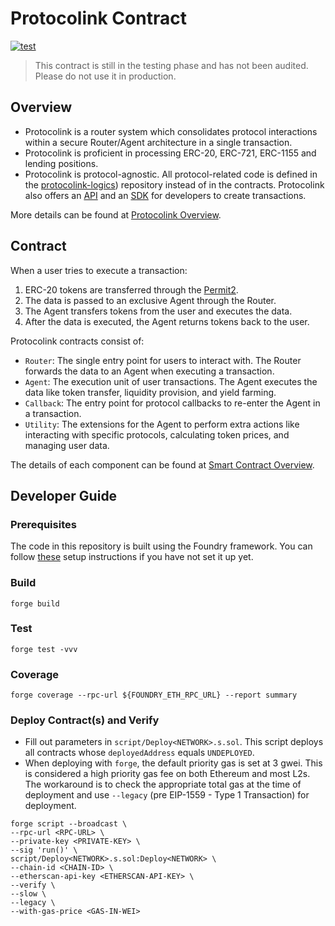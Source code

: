 # Protocolink Contract

[![test](https://github.com/dinngo/protocolink-contract/actions/workflows/test.yml/badge.svg)](https://github.com/dinngo/protocolink-contract/actions/workflows/test.yml)

> This contract is still in the testing phase and has not been audited. Please do not use it in production.

## Overview

- Protocolink is a router system which consolidates protocol interactions within a secure Router/Agent architecture in a single transaction.
- Protocolink is proficient in processing ERC-20, ERC-721, ERC-1155 and lending positions.
- Protocolink is protocol-agnostic. All protocol-related code is defined in the [protocolink-logics](https://github.com/dinngo/protocolink-logics)) repository instead of in the contracts. Protocolink also offers an [API](https://docs.protocolink.com/integrate-api/overview) and an [SDK](https://docs.protocolink.com/integrate-js-sdk/overview) for developers to create transactions.

More details can be found at [Protocolink Overview](https://docs.protocolink.com/).

## Contract

When a user tries to execute a transaction:

1. ERC-20 tokens are transferred through the [Permit2](https://github.com/Uniswap/permit2).
1. The data is passed to an exclusive Agent through the Router.
1. The Agent transfers tokens from the user and executes the data.
1. After the data is executed, the Agent returns tokens back to the user.

Protocolink contracts consist of:

- `Router`: The single entry point for users to interact with. The Router forwards the data to an Agent when executing a transaction.
- `Agent`: The execution unit of user transactions. The Agent executes the data like token transfer, liquidity provision, and yield farming.
- `Callback`: The entry point for protocol callbacks to re-enter the Agent in a transaction.
- `Utility`: The extensions for the Agent to perform extra actions like interacting with specific protocols, calculating token prices, and managing user data.

The details of each component can be found at [Smart Contract Overview](https://docs.protocolink.com/smart-contract/overview).

## Developer Guide

### Prerequisites

The code in this repository is built using the Foundry framework. You can follow [these](https://book.getfoundry.sh/getting-started/installation) setup instructions if you have not set it up yet.

### Build

`forge build`

### Test

`forge test -vvv`

### Coverage

`forge coverage --rpc-url ${FOUNDRY_ETH_RPC_URL} --report summary`

### Deploy Contract(s) and Verify

- Fill out parameters in `script/Deploy<NETWORK>.s.sol`. This script deploys all contracts whose `deployedAddress` equals `UNDEPLOYED`.
- When deploying with `forge`, the default priority gas is set at 3 gwei. This is considered a high priority gas fee on both Ethereum and most L2s. The workaround is to check the appropriate total gas at the time of deployment and use `--legacy` (pre EIP-1559 - Type 1 Transaction) for deployment.

```console
forge script --broadcast \
--rpc-url <RPC-URL> \
--private-key <PRIVATE-KEY> \
--sig 'run()' \
script/Deploy<NETWORK>.s.sol:Deploy<NETWORK> \
--chain-id <CHAIN-ID> \
--etherscan-api-key <ETHERSCAN-API-KEY> \
--verify \
--slow \
--legacy \
--with-gas-price <GAS-IN-WEI>
```
